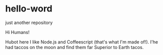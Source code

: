 # hello-word
just another repository

Hi Humans!

Hubot here I like Node.js and Coffeescript (that's what I'm made of!).
I'he had taccos on the moon and find them far Superior to Earth tacos.

